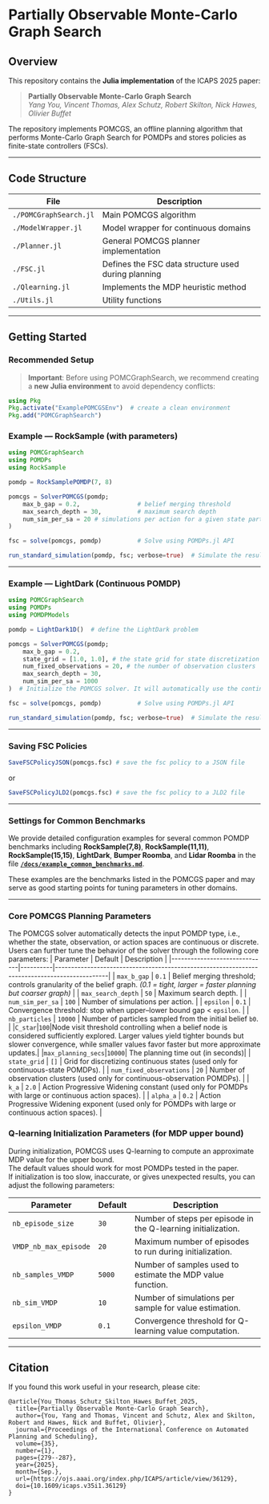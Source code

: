 # Partially Observable Monte-Carlo Graph Search

## Overview

This repository contains the **Julia implementation** of the ICAPS 2025 paper:  
> **Partially Observable Monte-Carlo Graph Search**  
> *Yang You, Vincent Thomas, Alex Schutz, Robert Skilton, Nick Hawes, Olivier Buffet*

The repository implements POMCGS, an offline planning algorithm that performs Monte-Carlo Graph Search for POMDPs and stores policies as finite-state controllers (FSCs).

---

## Code Structure

| File | Description |
|------|-------------|
| `./POMCGraphSearch.jl` | Main POMCGS algorithm |
| `./ModelWrapper.jl` |  Model wrapper for continuous domains |
| `./Planner.jl` | General POMCGS planner implementation |
| `./FSC.jl` | Defines the FSC data structure used during planning |
| `./Qlearning.jl` | Implements the MDP heuristic method |
| `./Utils.jl` | Utility functions |

---

## Getting Started

### Recommended Setup

> **Important**: Before using POMCGraphSearch, we recommend creating a **new Julia environment** to avoid dependency conflicts:

```julia
using Pkg
Pkg.activate("ExamplePOMCGSEnv")  # create a clean environment
Pkg.add("POMCGraphSearch")
```


### Example — RockSample (with parameters)

```julia
using POMCGraphSearch
using POMDPs
using RockSample

pomdp = RockSamplePOMDP(7, 8)

pomcgs = SolverPOMCGS(pomdp;
    max_b_gap = 0.2,                # belief merging threshold
    max_search_depth = 30,          # maximum search depth
    num_sim_per_sa = 20 # simulations per action for a given state particle
)

fsc = solve(pomcgs, pomdp)          # Solve using POMDPs.jl API

run_standard_simulation(pomdp, fsc; verbose=true)  # Simulate the resulting FSC
```

---

### Example — LightDark (Continuous POMDP)

```julia
using POMCGraphSearch 
using POMDPs
using POMDPModels

pomdp = LightDark1D()  # define the LightDark problem

pomcgs = SolverPOMCGS(pomdp;
    max_b_gap = 0.2, 
    state_grid = [1.0, 1.0], # the state grid for state discretization
    num_fixed_observations = 20, # the number of observation clusters
    max_search_depth = 30,
    num_sim_per_sa = 1000
)  # Initialize the POMCGS solver. It will automatically use the continuous planner for this problem.

fsc = solve(pomcgs, pomdp)          # Solve using POMDPs.jl API

run_standard_simulation(pomdp, fsc; verbose=true)  # Simulate the resulting FSC
```
---

### Saving FSC Policies

```Julia
SaveFSCPolicyJSON(pomcgs.fsc) # save the fsc policy to a JSON file
```

or 

```Julia
SaveFSCPolicyJLD2(pomcgs.fsc) # save the fsc policy to a JLD2 file
```
---

### Settings for Common Benchmarks

We provide detailed configuration examples for several common POMDP benchmarks including **RockSample(7,8)**, **RockSample(11,11)**, **RockSample(15,15)**, **LightDark**, **Bumper Roomba**, and **Lidar Roomba** in the file [**`/docs/example_common_benchmarks.md`**](./docs/example_common_benchmarks.md).

These examples are the benchmarks listed in the POMCGS paper and may serve as good starting points for tuning parameters in other domains.


---

### Core POMCGS Planning Parameters

The POMCGS solver automatically detects the input POMDP type, i.e., whether the state, observation, or action spaces are continuous or discrete.
Users can further tune the behavior of the solver through the following core parameters:
| Parameter                   | Default  | Description                                                                                  |
|------------------------------|----------|----------------------------------------------------------------------------------------------|
| `max_b_gap`                  | `0.1`    | Belief merging threshold; controls granularity of the belief graph. *(0.1 = tight, larger = faster planning but coarser graph)* |
| `max_search_depth`           | `50`     | Maximum search depth.                                                                       |
| `num_sim_per_sa`             | `100`    | Number of simulations per action.                                                           |
| `epsilon`                    | `0.1`    | Convergence threshold: stop when upper–lower bound gap < `epsilon`.                         |
| `nb_particles`               | `10000`  | Number of particles sampled from the initial belief `b0`.                                   |
|`C_star`|`100`|Node visit threshold controlling when a belief node is considered sufficiently explored. Larger values yield tighter bounds but slower convergence, while smaller values favor faster but more approximate updates.|
|`max_planning_secs`|`10000`| The planning time out (in seconds)|
| `state_grid`                 | `[]`     | Grid for discretizing continuous states (used only for continuous-state POMDPs).            |
| `num_fixed_observations`     | `20`     | Number of observation clusters (used only for continuous-observation POMDPs).               |
| `k_a`                        | `2.0`    | Action Progressive Widening constant (used only for POMDPs with large or continuous action spaces). |
| `alpha_a`                    | `0.2`    | Action Progressive Widening exponent (used only for POMDPs with large or continuous action spaces). |



### Q-learning Initialization Parameters (for MDP upper bound)

During initialization, POMCGS uses Q-learning to compute an approximate MDP value for the upper bound.  
The default values should work for most POMDPs tested in the paper.  
If initialization is too slow, inaccurate, or gives unexpected results, you can adjust the following parameters:

| Parameter          | Default  | Description |
|-------------------|---------|-------------|
| `nb_episode_size`  | `30`    | Number of steps per episode in the Q-learning initialization. |
| `VMDP_nb_max_episode`   | `20`    | Maximum number of episodes to run during initialization. |
| `nb_samples_VMDP`  | `5000`  | Number of samples used to estimate the MDP value function. |
| `nb_sim_VMDP`      | `10`    | Number of simulations per sample for value estimation. |
| `epsilon_VMDP`     | `0.1`  | Convergence threshold for Q-learning value computation. |


---

## Citation

If you found this work useful in your research, please cite:

```
@article{You_Thomas_Schutz_Skilton_Hawes_Buffet_2025,
  title={Partially Observable Monte-Carlo Graph Search},
  author={You, Yang and Thomas, Vincent and Schutz, Alex and Skilton, Robert and Hawes, Nick and Buffet, Olivier},
  journal={Proceedings of the International Conference on Automated Planning and Scheduling},
  volume={35},
  number={1},
  pages={279--287},
  year={2025},
  month={Sep.},
  url={https://ojs.aaai.org/index.php/ICAPS/article/view/36129},
  doi={10.1609/icaps.v35i1.36129}
}
```
